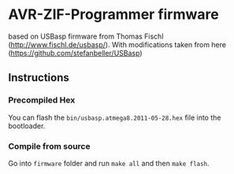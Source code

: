 # AVR-ZIF-Programmer firmware
based on USBasp firmware from Thomas Fischl (http://www.fischl.de/usbasp/). With modifications taken from here (https://github.com/stefanbeller/USBasp)

## Instructions
### Precompiled Hex
You can flash the `bin/usbasp.atmega8.2011-05-28.hex` file into the bootloader.

### Compile from source
Go into `firmware` folder and run `make all` and then `make flash`.
